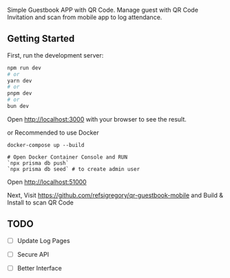 Simple Guestbook APP with QR Code. Manage guest with QR Code Invitation and scan from mobile app to log attendance.

## Getting Started

First, run the development server:

```bash
npm run dev
# or
yarn dev
# or
pnpm dev
# or
bun dev
```

Open [http://localhost:3000](http://localhost:3000) with your browser to see the result.

or Recommended to use Docker

```
docker-compose up --build

# Open Docker Container Console and RUN
`npx prisma db push`
`npx prisma db seed` # to create admin user
```

Open [http://localhost:51000](http://localhost:51000)

Next, Visit https://github.com/refsigregory/qr-guestbook-mobile and Build & Install to scan QR Code


## TODO

- [ ] Update Log Pages

- [ ] Secure API

- [ ] Better Interface